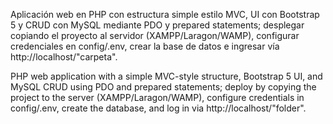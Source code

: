 Aplicación web en PHP con estructura simple estilo MVC, UI con Bootstrap 5 y CRUD con MySQL mediante PDO y prepared statements; desplegar copiando el proyecto al servidor (XAMPP/Laragon/WAMP), configurar credenciales en config/.env, crear la base de datos e ingresar vía http://localhost/"carpeta".

PHP web application with a simple MVC-style structure, Bootstrap 5 UI, and MySQL CRUD using PDO and prepared statements; deploy by copying the project to the server (XAMPP/Laragon/WAMP), configure credentials in config/.env, create the database, and log in via http://localhost/"folder".
